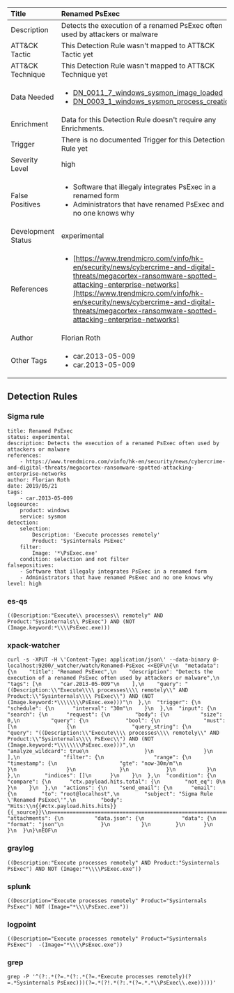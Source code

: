 | Title                | Renamed PsExec                                                                                                                                                 |
|:---------------------|:------------------------------------------------------------------------------------------------------------------------------------------------------------|
| Description          | Detects the execution of a renamed PsExec often used by attackers or malware                                                                                                                                           |
| ATT&amp;CK Tactic    |   This Detection Rule wasn't mapped to ATT&amp;CK Tactic yet  |
| ATT&amp;CK Technique |  This Detection Rule wasn't mapped to ATT&amp;CK Technique yet  |
| Data Needed          | <ul><li>[DN_0011_7_windows_sysmon_image_loaded](../Data_Needed/DN_0011_7_windows_sysmon_image_loaded.md)</li><li>[DN_0003_1_windows_sysmon_process_creation](../Data_Needed/DN_0003_1_windows_sysmon_process_creation.md)</li></ul>  |
| Enrichment           |  Data for this Detection Rule doesn't require any Enrichments.  |
| Trigger              |  There is no documented Trigger for this Detection Rule yet  |
| Severity Level       | high |
| False Positives      | <ul><li>Software that illegaly integrates PsExec in a renamed form</li><li>Administrators that have renamed PsExec and no one knows why</li></ul>  |
| Development Status   | experimental |
| References           | <ul><li>[https://www.trendmicro.com/vinfo/hk-en/security/news/cybercrime-and-digital-threats/megacortex-ransomware-spotted-attacking-enterprise-networks](https://www.trendmicro.com/vinfo/hk-en/security/news/cybercrime-and-digital-threats/megacortex-ransomware-spotted-attacking-enterprise-networks)</li></ul>  |
| Author               | Florian Roth |
| Other Tags           | <ul><li>car.2013-05-009</li><li>car.2013-05-009</li></ul> | 

## Detection Rules

### Sigma rule

```
title: Renamed PsExec
status: experimental
description: Detects the execution of a renamed PsExec often used by attackers or malware 
references:
    - https://www.trendmicro.com/vinfo/hk-en/security/news/cybercrime-and-digital-threats/megacortex-ransomware-spotted-attacking-enterprise-networks
author: Florian Roth
date: 2019/05/21
tags:
    - car.2013-05-009
logsource:
    product: windows
    service: sysmon
detection:
    selection:
        Description: 'Execute processes remotely'
        Product: 'Sysinternals PsExec'
    filter:
        Image: '*\PsExec.exe'
    condition: selection and not filter
falsepositives:
    - Software that illegaly integrates PsExec in a renamed form
    - Administrators that have renamed PsExec and no one knows why
level: high

```





### es-qs
    
```
((Description:"Execute\\ processes\\ remotely" AND Product:"Sysinternals\\ PsExec") AND (NOT (Image.keyword:*\\\\PsExec.exe)))
```


### xpack-watcher
    
```
curl -s -XPUT -H \'Content-Type: application/json\' --data-binary @- localhost:9200/_watcher/watch/Renamed-PsExec <<EOF\n{\n  "metadata": {\n    "title": "Renamed PsExec",\n    "description": "Detects the execution of a renamed PsExec often used by attackers or malware",\n    "tags": [\n      "car.2013-05-009"\n    ],\n    "query": "((Description:\\"Execute\\\\ processes\\\\ remotely\\" AND Product:\\"Sysinternals\\\\ PsExec\\") AND (NOT (Image.keyword:*\\\\\\\\PsExec.exe)))"\n  },\n  "trigger": {\n    "schedule": {\n      "interval": "30m"\n    }\n  },\n  "input": {\n    "search": {\n      "request": {\n        "body": {\n          "size": 0,\n          "query": {\n            "bool": {\n              "must": [\n                {\n                  "query_string": {\n                    "query": "((Description:\\"Execute\\\\ processes\\\\ remotely\\" AND Product:\\"Sysinternals\\\\ PsExec\\") AND (NOT (Image.keyword:*\\\\\\\\PsExec.exe)))",\n                    "analyze_wildcard": true\n                  }\n                }\n              ],\n              "filter": {\n                "range": {\n                  "timestamp": {\n                    "gte": "now-30m/m"\n                  }\n                }\n              }\n            }\n          }\n        },\n        "indices": []\n      }\n    }\n  },\n  "condition": {\n    "compare": {\n      "ctx.payload.hits.total": {\n        "not_eq": 0\n      }\n    }\n  },\n  "actions": {\n    "send_email": {\n      "email": {\n        "to": "root@localhost",\n        "subject": "Sigma Rule \'Renamed PsExec\'",\n        "body": "Hits:\\n{{#ctx.payload.hits.hits}}{{_source}}\\n================================================================================\\n{{/ctx.payload.hits.hits}}",\n        "attachments": {\n          "data.json": {\n            "data": {\n              "format": "json"\n            }\n          }\n        }\n      }\n    }\n  }\n}\nEOF\n
```


### graylog
    
```
((Description:"Execute processes remotely" AND Product:"Sysinternals PsExec") AND NOT (Image:"*\\\\PsExec.exe"))
```


### splunk
    
```
((Description="Execute processes remotely" Product="Sysinternals PsExec") NOT (Image="*\\\\PsExec.exe"))
```


### logpoint
    
```
((Description="Execute processes remotely" Product="Sysinternals PsExec")  -(Image="*\\\\PsExec.exe"))
```


### grep
    
```
grep -P '^(?:.*(?=.*(?:.*(?=.*Execute processes remotely)(?=.*Sysinternals PsExec)))(?=.*(?!.*(?:.*(?=.*.*\\PsExec\\.exe)))))'
```



